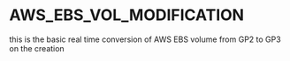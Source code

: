 # AWS_EBS_VOL_MODIFICATION
this is the basic real time conversion of AWS EBS volume from GP2 to GP3 on the creation
